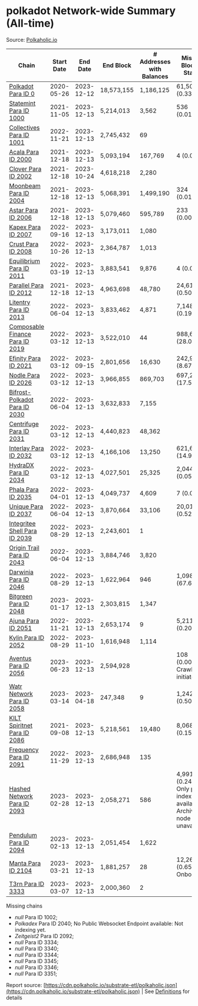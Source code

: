 # polkadot Network-wide Summary (All-time)

Source: [Polkaholic.io](https://polkaholic.io)


| Chain            | Start Date | End Date | End Block | # Addresses with Balances | Missing Blocks / Status |
| ---------------- | ---------- | ---------| --------- | ------------------------- | ----------------------- |
| [Polkadot Para ID 0](/polkadot/0-polkadot) | 2020-05-26 | 2023-12-12 | 18,573,155 |  1,186,125 | 61,506 (0.33%)  |
| [Statemint Para ID 1000](/polkadot/1000-statemint) | 2021-11-05 | 2023-12-13 | 5,214,013 |  3,562 | 536 (0.01%)  |
| [Collectives Para ID 1001](/polkadot/1001-collectives) | 2022-11-21 | 2023-12-13 | 2,745,432 |  69 |    |
| [Acala Para ID 2000](/polkadot/2000-acala) | 2021-12-18 | 2023-12-13 | 5,093,194 |  167,769 | 4 (0.00%)  |
| [Clover Para ID 2002](/polkadot/2002-clover) | 2021-12-18 | 2023-10-24 | 4,618,218 |  2,280 |    |
| [Moonbeam Para ID 2004](/polkadot/2004-moonbeam) | 2021-12-18 | 2023-12-13 | 5,068,391 |  1,499,190 | 324 (0.01%)  |
| [Astar Para ID 2006](/polkadot/2006-astar) | 2021-12-18 | 2023-12-13 | 5,079,460 |  595,789 | 233 (0.00%)  |
| [Kapex Para ID 2007](/polkadot/2007-kapex) | 2022-09-16 | 2023-12-13 | 3,173,011 |  1,080 |    |
| [Crust Para ID 2008](/polkadot/2008-crust) | 2022-10-26 | 2023-12-13 | 2,364,787 |  1,013 |    |
| [Equilibrium Para ID 2011](/polkadot/2011-equilibrium) | 2022-03-19 | 2023-12-13 | 3,883,541 |  9,876 | 4 (0.00%)  |
| [Parallel Para ID 2012](/polkadot/2012-parallel) | 2021-12-18 | 2023-12-13 | 4,963,698 |  48,780 | 24,619 (0.50%)  |
| [Litentry Para ID 2013](/polkadot/2013-litentry) | 2022-06-04 | 2023-12-13 | 3,833,462 |  4,871 | 7,148 (0.19%)  |
| [Composable Finance Para ID 2019](/polkadot/2019-composable) | 2022-03-12 | 2023-12-13 | 3,522,010 |  44 | 988,687 (28.07%)  |
| [Efinity Para ID 2021](/polkadot/2021-efinity) | 2022-03-12 | 2023-09-15 | 2,801,656 |  16,630 | 242,949 (8.67%)  |
| [Nodle Para ID 2026](/polkadot/2026-nodle) | 2022-03-12 | 2023-12-13 | 3,966,855 |  869,703 | 697,249 (17.58%)  |
| [Bifrost-Polkadot Para ID 2030](/polkadot/2030-bifrost-dot) | 2022-06-04 | 2023-12-13 | 3,632,833 |  7,155 |    |
| [Centrifuge Para ID 2031](/polkadot/2031-centrifuge) | 2022-03-12 | 2023-12-13 | 4,440,823 |  48,362 |    |
| [Interlay Para ID 2032](/polkadot/2032-interlay) | 2022-03-12 | 2023-12-13 | 4,166,106 |  13,250 | 621,626 (14.92%)  |
| [HydraDX Para ID 2034](/polkadot/2034-hydradx) | 2022-03-12 | 2023-12-13 | 4,027,501 |  25,325 | 2,044 (0.05%)  |
| [Phala Para ID 2035](/polkadot/2035-phala) | 2022-04-01 | 2023-12-13 | 4,049,737 |  4,609 | 7 (0.00%)  |
| [Unique Para ID 2037](/polkadot/2037-unique) | 2022-06-04 | 2023-12-13 | 3,870,664 |  33,106 | 20,019 (0.52%)  |
| [Integritee Shell Para ID 2039](/polkadot/2039-integritee-shell) | 2022-08-29 | 2023-12-13 | 2,243,601 |  1 |    |
| [Origin Trail Para ID 2043](/polkadot/2043-origintrail) | 2022-06-04 | 2023-12-13 | 3,884,746 |  3,820 |    |
| [Darwinia Para ID 2046](/polkadot/2046-darwinia) | 2022-08-29 | 2023-12-13 | 1,622,964 |  946 | 1,098,047 (67.66%)  |
| [Bitgreen Para ID 2048](/polkadot/2048-bitgreen) | 2023-01-17 | 2023-12-13 | 2,303,815 |  1,347 |    |
| [Ajuna Para ID 2051](/polkadot/2051-ajuna) | 2022-11-21 | 2023-12-13 | 2,653,174 |  9 | 5,211 (0.20%)  |
| [Kylin Para ID 2052](/polkadot/2052-kylin) | 2022-08-29 | 2023-11-10 | 1,616,948 |  1,114 |    |
| [Aventus Para ID 2056](/polkadot/2056-aventus) | 2023-06-23 | 2023-12-13 | 2,594,928 |   | 108 (0.00%) Crawling initiated |
| [Watr Network Para ID 2058](/polkadot/2058-watr) | 2023-03-14 | 2023-04-18 | 247,348 |  9 | 1,242 (0.50%)  |
| [KILT Spiritnet Para ID 2086](/polkadot/2086-kilt) | 2021-09-08 | 2023-12-13 | 5,218,561 |  19,480 | 8,068 (0.15%)  |
| [Frequency Para ID 2091](/polkadot/2091-frequency) | 2022-11-29 | 2023-12-13 | 2,686,948 |  135 |    |
| [Hashed Network Para ID 2093](/polkadot/2093-hashed) | 2023-02-28 | 2023-12-13 | 2,058,271 |  586 | 4,991 (0.24%) Only partial index available: Archive node unavailable |
| [Pendulum Para ID 2094](/polkadot/2094-pendulum) | 2023-02-13 | 2023-12-13 | 2,051,454 |  1,622 |    |
| [Manta Para ID 2104](/polkadot/2104-manta) | 2023-03-21 | 2023-12-13 | 1,881,257 |  28 | 12,262 (0.65%) Onboarding |
| [T3rn Para ID 3333](/polkadot/3333-t3rn) | 2023-03-07 | 2023-12-13 | 2,000,360 |  2 |    |

Missing chains


* *null* Para ID 1002; 
* *Polkadex* Para ID 2040; No Public Websocket Endpoint available: Not indexing yet.
* *Zeitgeist2* Para ID 2092; 
* *null* Para ID 3334; 
* *null* Para ID 3340; 
* *null* Para ID 3344; 
* *null* Para ID 3345; 
* *null* Para ID 3346; 
* *null* Para ID 3351; 

Report source: [https://cdn.polkaholic.io/substrate-etl/polkaholic.json](https://cdn.polkaholic.io/substrate-etl/polkaholic.json) | See [Definitions](/DEFINITIONS.md) for details
